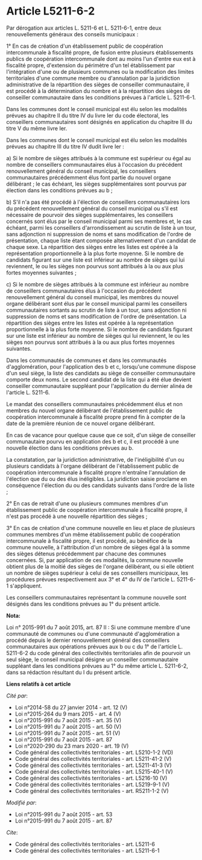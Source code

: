 # Article L5211-6-2

Par dérogation aux articles L. 5211-6 et L. 5211-6-1, entre deux renouvellements généraux des conseils municipaux : 

1° En cas de création d'un établissement public de coopération intercommunale à fiscalité propre, de fusion entre plusieurs
établissements publics de coopération intercommunale dont au moins l'un d'entre eux est à fiscalité propre, d'extension du
périmètre d'un tel établissement par l'intégration d'une ou de plusieurs communes ou la modification des limites
territoriales d'une commune membre ou d'annulation par la juridiction administrative de la répartition des sièges de
conseiller communautaire, il est procédé à la détermination du nombre et à la répartition des sièges de conseiller
communautaire dans les conditions prévues à l'article L. 5211-6-1. 

Dans les communes dont le conseil municipal est élu selon les modalités prévues au chapitre II du titre IV du livre Ier du
code électoral, les conseillers communautaires sont désignés en application du chapitre III du titre V du même livre Ier.

Dans les communes dont le conseil municipal est élu selon les modalités prévues au chapitre III du titre IV dudit livre Ier :

a) Si le nombre de sièges attribués à la commune est supérieur ou égal au nombre de conseillers communautaires élus à
l'occasion du précédent renouvellement général du conseil municipal, les conseillers communautaires précédemment élus font
partie du nouvel organe délibérant ; le cas échéant, les sièges supplémentaires sont pourvus par élection dans les conditions
prévues au b ;

b) S'il n'a pas été procédé à l'élection de conseillers communautaires lors du précédent renouvellement général du conseil
municipal ou s'il est nécessaire de pourvoir des sièges supplémentaires, les conseillers concernés sont élus par le conseil
municipal parmi ses membres et, le cas échéant, parmi les conseillers d'arrondissement au scrutin de liste à un tour, sans
adjonction ni suppression de noms et sans modification de l'ordre de présentation, chaque liste étant composée
alternativement d'un candidat de chaque sexe. La répartition des sièges entre les listes est opérée à la représentation
proportionnelle à la plus forte moyenne. Si le nombre de candidats figurant sur une liste est inférieur au nombre de sièges
qui lui reviennent, le ou les sièges non pourvus sont attribués à la ou aux plus fortes moyennes suivantes ; 

c) Si le nombre de sièges attribués à la commune est inférieur au nombre de conseillers communautaires élus à l'occasion du
précédent renouvellement général du conseil municipal, les membres du nouvel organe délibérant sont élus par le conseil
municipal parmi les conseillers communautaires sortants au scrutin de liste à un tour, sans adjonction ni suppression de noms
et sans modification de l'ordre de présentation. La répartition des sièges entre les listes est opérée à la représentation
proportionnelle à la plus forte moyenne. Si le nombre de candidats figurant sur une liste est inférieur au nombre de sièges
qui lui reviennent, le ou les sièges non pourvus sont attribués à la ou aux plus fortes moyennes suivantes.

Dans les communautés de communes et dans les communautés d'agglomération, pour l'application des b et c, lorsqu'une commune
dispose d'un seul siège, la liste des candidats au siège de conseiller communautaire comporte deux noms. Le second candidat
de la liste qui a été élue devient conseiller communautaire suppléant pour l'application du dernier alinéa de l'article L.
5211-6.     

Le mandat des conseillers communautaires précédemment élus et non membres du nouvel organe délibérant de l'établissement
public de coopération intercommunale à fiscalité propre prend fin à compter de la date de la première réunion de ce nouvel
organe délibérant.

En cas de vacance pour quelque cause que ce soit, d'un siège de conseiller communautaire pourvu en application des b et c, il
est procédé à une nouvelle élection dans les conditions prévues au b.

La constatation, par la juridiction administrative, de l'inéligibilité d'un ou plusieurs candidats à l'organe délibérant de
l'établissement public de coopération intercommunale à fiscalité propre n'entraîne l'annulation de l'élection que du ou des
élus inéligibles. La juridiction saisie proclame en conséquence l'élection du ou des candidats suivants dans l'ordre de la
liste ; 

2° En cas de retrait d'une ou plusieurs communes membres d'un établissement public de coopération intercommunale à fiscalité
propre, il n'est pas procédé à une nouvelle répartition des sièges ;

3° En cas de création d'une commune nouvelle en lieu et place de plusieurs communes membres d'un même établissement public de
coopération intercommunale à fiscalité propre, il est procédé, au bénéfice de la commune nouvelle, à l'attribution d'un
nombre de sièges égal à la somme des sièges détenus précédemment par chacune des communes concernées. Si, par application de
ces modalités, la commune nouvelle obtient plus de la moitié des sièges de l'organe délibérant, ou si elle obtient un nombre
de sièges supérieur à celui de ses conseillers municipaux, les procédures prévues respectivement aux 3° et 4° du IV de
l'article L. 5211-6-1 s'appliquent. 

Les conseillers communautaires représentant la commune nouvelle sont désignés dans les conditions prévues au 1° du présent
article.

**Nota:**

Loi n° 2015-991 du 7 août 2015, art. 87 II : Si une commune membre d'une communauté de communes ou d'une communauté
d'agglomération a procédé depuis le dernier renouvellement général des conseillers communautaires aux opérations prévues aux
b ou c du 1° de l'article L. 5211-6-2 du code général des collectivités territoriales afin de pourvoir un seul siège, le
conseil municipal désigne un conseiller communautaire suppléant dans les conditions prévues au 1° du même article L.
5211-6-2, dans sa rédaction résultant du I du présent article.

**Liens relatifs à cet article**

_Cité par_:

  - Loi n°2014-58 du 27 janvier 2014 - art. 12 (V)
  - Loi n°2015-264 du 9 mars 2015 - art. 4 (V)
  - Loi n°2015-991 du 7 août 2015 - art. 35 (V)
  - Loi n°2015-991 du 7 août 2015 - art. 50 (V)
  - Loi n°2015-991 du 7 août 2015 - art. 51 (V)
  - Loi n°2015-991 du 7 août 2015 - art. 87
  - Loi n°2020-290 du 23 mars 2020 - art. 19 (V)
  - Code général des collectivités territoriales - art. L5210-1-2 (VD)
  - Code général des collectivités territoriales - art. L5211-41-2 (V)
  - Code général des collectivités territoriales - art. L5211-41-3 (V)
  - Code général des collectivités territoriales - art. L5215-40-1 (V)
  - Code général des collectivités territoriales - art. L5216-10 (V)
  - Code général des collectivités territoriales - art. L5219-9-1 (V)
  - Code général des collectivités territoriales - art. R5211-1-2 (V)

_Modifié par_:

  - Loi n°2015-991 du 7 août 2015 - art. 53
  - Loi n°2015-991 du 7 août 2015 - art. 87

_Cite_:

  - Code général des collectivités territoriales - art. L5211-6
  - Code général des collectivités territoriales - art. L5211-6-1
